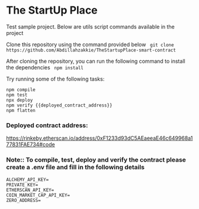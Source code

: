 # The StartUp Place

Test sample project. Below are utils script commands available in the project

Clone this repository using the command provided below
` git clone https://github.com/Abdillahzakkie/TheStartupPlace-smart-contract`

After cloning the repository, you can run the following command to install the dependencies
` npm install`

Try running some of the following tasks:

```shell
npm compile
npm test
npx deploy
npm verify {{deployed_contract_address}}
npm flatten
```

### Deployed contract address:

https://rinkeby.etherscan.io/address/0xF1233d93dC5AEaeeaE46c649968a177831FAE734#code

### Note:: To compile, test, deploy and verify the contract please create a .env file and fill in the following details

```
ALCHEMY_API_KEY=
PRIVATE_KEY=
ETHERSCAN_API_KEY=
COIN_MARKET_CAP_API_KEY=
ZERO_ADDRESS=
```
